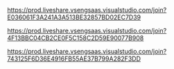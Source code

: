 https://prod.liveshare.vsengsaas.visualstudio.com/join?E036061F3A241A3A513BE32857BD02EC7D39

https://prod.liveshare.vsengsaas.visualstudio.com/join?4F13BBC04CB2CE0F5C158C2D59E90077B908

https://prod.liveshare.vsengsaas.visualstudio.com/join?743125F6D36E4916FB55AE37B799A282F3DD
